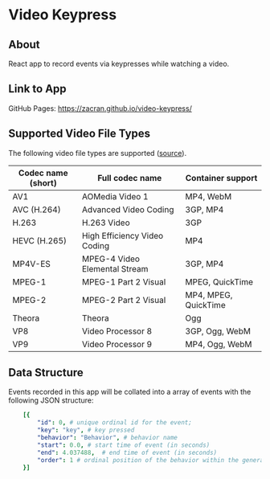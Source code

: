 # Video Keypress

## About
React app to record events via keypresses while watching a video.
## Link to App
GitHub Pages: https://zacran.github.io/video-keypress/

## Supported Video File Types
The following video file types are supported ([source](https://developer.mozilla.org/en-US/docs/Web/Media/Formats/Video_codecs)). 

|Codec name (short)	|Full codec name|Container support|
|-------|------|------|
|AV1	|AOMedia Video 1|	MP4, WebM|
|AVC (H.264)	|Advanced Video Coding|	3GP, MP4|
|H.263|	H.263 Video|	3GP|
|HEVC (H.265)|	High Efficiency Video Coding|	MP4|
|MP4V-ES	|MPEG-4 Video Elemental Stream|	3GP, MP4|
|MPEG-1|	MPEG-1 Part 2 Visual|	MPEG, QuickTime|
|MPEG-2|	MPEG-2 Part 2 Visual|	MP4, MPEG, QuickTime|
|Theora|	Theora|	Ogg|
|VP8|	Video Processor 8|	3GP, Ogg, WebM|
|VP9|	Video Processor 9|	MP4, Ogg, WebM|


## Data Structure
Events recorded in this app will be collated into a array of events with the following JSON structure:
``` yaml
    [{
        "id": 0, # unique ordinal id for the event;
        "key": "key", # key pressed
        "behavior": "Behavior", # behavior name
        "start": 0.0, # start time of event (in seconds)
        "end": 4.037488,  # end time of event (in seconds)
        "order": 1 # ordinal position of the behavior within the generated chart; starts at 1
    }]
```

